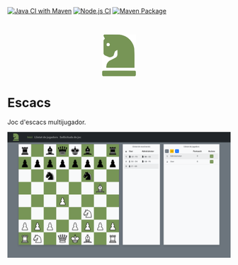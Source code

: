 [![Java CI with Maven](https://github.com/VictoRPiles/escacs/actions/workflows/maven.yml/badge.svg)](https://github.com/VictoRPiles/escacs/actions/workflows/maven.yml)
[![Node.js CI](https://github.com/VictoRPiles/escacs/actions/workflows/node.js.yml/badge.svg)](https://github.com/VictoRPiles/escacs/actions/workflows/node.js.yml)
[![Maven Package](https://github.com/VictoRPiles/escacs/actions/workflows/maven-publish.yml/badge.svg)](https://github.com/VictoRPiles/escacs/actions/workflows/maven-publish.yml)

<br>
<p align="center" width="100%">
    <img src="src/main/resources/static/frontend/public/images/icon-green.png" alt="icon green" width="15%"/>
</p>

# Escacs

Joc d'escacs multijugador.

<p align="center" width="100%">
    <img src=".github/readme/index.png" alt="index page"/>
</p>